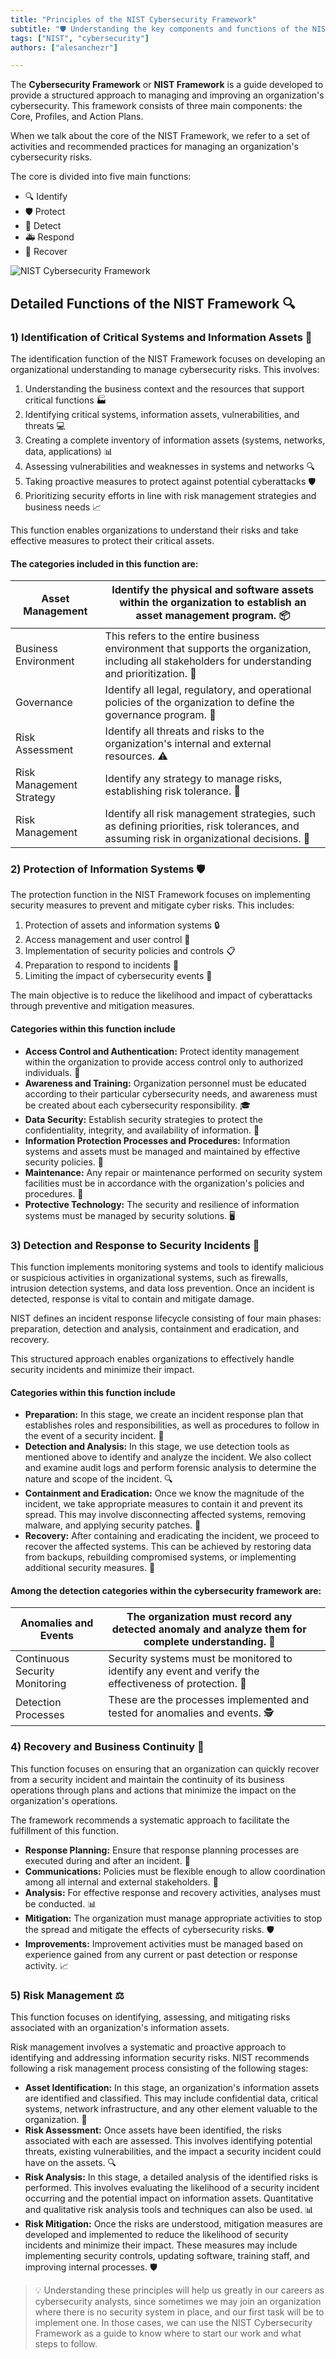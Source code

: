 ```yaml
---
title: "Principles of the NIST Cybersecurity Framework"
subtitle: "🛡️ Understanding the key components and functions of the NIST Cybersecurity Framework for effective information security management"
tags: ["NIST", "cybersecurity"]
authors: ["alesanchezr"]

---
```


The **Cybersecurity Framework** or **NIST Framework** is a guide developed to provide a structured approach to managing and improving an organization's cybersecurity. This framework consists of three main components: the Core, Profiles, and Action Plans.

When we talk about the core of the NIST Framework, we refer to a set of activities and recommended practices for managing an organization's cybersecurity risks.

The core is divided into five main functions:

- 🔍 Identify
- 🛡️ Protect
- 🚨 Detect
- 🚑 Respond
- 🔄 Recover

![NIST Cybersecurity Framework](https://raw.githubusercontent.com/4GeeksAcademy/cybersecurity-syllabus/main/assets/marco-de-ciberseguridad-de-nist.png)

## Detailed Functions of the NIST Framework 🔍

### 1) Identification of Critical Systems and Information Assets 🏢

The identification function of the NIST Framework focuses on developing an organizational understanding to manage cybersecurity risks. This involves:

1. Understanding the business context and the resources that support critical functions 🏭
2. Identifying critical systems, information assets, vulnerabilities, and threats 💻
3. Creating a complete inventory of information assets (systems, networks, data, applications) 📊
4. Assessing vulnerabilities and weaknesses in systems and networks 🔍
5. Taking proactive measures to protect against potential cyberattacks 🛡️
6. Prioritizing security efforts in line with risk management strategies and business needs 📈

This function enables organizations to understand their risks and take effective measures to protect their critical assets.

#### The categories included in this function are:

| Asset Management | Identify the physical and software assets within the organization to establish an asset management program. 📦 |
| --- | --- |
| Business Environment | This refers to the entire business environment that supports the organization, including all stakeholders for understanding and prioritization. 🏢 |
| Governance | Identify all legal, regulatory, and operational policies of the organization to define the governance program. 📜 |
| Risk Assessment | Identify all threats and risks to the organization's internal and external resources. ⚠️ |
| Risk Management Strategy | Identify any strategy to manage risks, establishing risk tolerance. 🎯 |
| Risk Management | Identify all risk management strategies, such as defining priorities, risk tolerances, and assuming risk in organizational decisions. 🧠 |

### 2) Protection of Information Systems 🛡️

The protection function in the NIST Framework focuses on implementing security measures to prevent and mitigate cyber risks. This includes:

1. Protection of assets and information systems 🔒
2. Access management and user control 🔑
3. Implementation of security policies and controls 📋
4. Preparation to respond to incidents 🚨
5. Limiting the impact of cybersecurity events 🛑

The main objective is to reduce the likelihood and impact of cyberattacks through preventive and mitigation measures.

#### Categories within this function include

- **Access Control and Authentication:** Protect identity management within the organization to provide access control only to authorized individuals. 🔐
- **Awareness and Training:** Organization personnel must be educated according to their particular cybersecurity needs, and awareness must be created about each cybersecurity responsibility. 🎓
- **Data Security:** Establish security strategies to protect the confidentiality, integrity, and availability of information. 🔏
- **Information Protection Processes and Procedures:** Information systems and assets must be managed and maintained by effective security policies. 📘
- **Maintenance:** Any repair or maintenance performed on security system facilities must be in accordance with the organization's policies and procedures. 🔧
- **Protective Technology:** The security and resilience of information systems must be managed by security solutions. 🖥️

### 3) Detection and Response to Security Incidents 🚨

This function implements monitoring systems and tools to identify malicious or suspicious activities in organizational systems, such as firewalls, intrusion detection systems, and data loss prevention. Once an incident is detected, response is vital to contain and mitigate damage.

NIST defines an incident response lifecycle consisting of four main phases: preparation, detection and analysis, containment and eradication, and recovery.

This structured approach enables organizations to effectively handle security incidents and minimize their impact.

#### Categories within this function include

- **Preparation:** In this stage, we create an incident response plan that establishes roles and responsibilities, as well as procedures to follow in the event of a security incident. 📝
- **Detection and Analysis:** In this stage, we use detection tools as mentioned above to identify and analyze the incident. We also collect and examine audit logs and perform forensic analysis to determine the nature and scope of the incident. 🔍
- **Containment and Eradication:** Once we know the magnitude of the incident, we take appropriate measures to contain it and prevent its spread. This may involve disconnecting affected systems, removing malware, and applying security patches. 🛑
- **Recovery:** After containing and eradicating the incident, we proceed to recover the affected systems. This can be achieved by restoring data from backups, rebuilding compromised systems, or implementing additional security measures. 🔄

#### Among the detection categories within the cybersecurity framework are:

| Anomalies and Events | The organization must record any detected anomaly and analyze them for complete understanding. 🔎 |  |
| --- | --- | --- |
| Continuous Security Monitoring | Security systems must be monitored to identify any event and verify the effectiveness of protection. 👀 |  |
| Detection Processes | These are the processes implemented and tested for anomalies and events. 🕵️ |  |

### 4) Recovery and Business Continuity 🔄

This function focuses on ensuring that an organization can quickly recover from a security incident and maintain the continuity of its business operations through plans and actions that minimize the impact on the organization's operations.

The framework recommends a systematic approach to facilitate the fulfillment of this function.

- **Response Planning:** Ensure that response planning processes are executed during and after an incident. 📅
- **Communications:** Policies must be flexible enough to allow coordination among all internal and external stakeholders. 📢
- **Analysis:** For effective response and recovery activities, analyses must be conducted. 📊
- **Mitigation:** The organization must manage appropriate activities to stop the spread and mitigate the effects of cybersecurity risks. 🛡️
- **Improvements:** Improvement activities must be managed based on experience gained from any current or past detection or response activity. 📈

### 5) Risk Management ⚖️

This function focuses on identifying, assessing, and mitigating risks associated with an organization's information assets.

Risk management involves a systematic and proactive approach to identifying and addressing information security risks. NIST recommends following a risk management process consisting of the following stages:

- **Asset Identification:** In this stage, an organization's information assets are identified and classified. This may include confidential data, critical systems, network infrastructure, and any other element valuable to the organization. 🏢
- **Risk Assessment:** Once assets have been identified, the risks associated with each are assessed. This involves identifying potential threats, existing vulnerabilities, and the impact a security incident could have on the assets. 🔍
- **Risk Analysis:** In this stage, a detailed analysis of the identified risks is performed. This involves evaluating the likelihood of a security incident occurring and the potential impact on information assets. Quantitative and qualitative risk analysis tools and techniques can also be used. 📊
- **Risk Mitigation:** Once the risks are understood, mitigation measures are developed and implemented to reduce the likelihood of security incidents and minimize their impact. These measures may include implementing security controls, updating software, training staff, and improving internal processes. 🛡️

> 💡 Understanding these principles will help us greatly in our careers as cybersecurity analysts, since sometimes we may join an organization where there is no security system in place, and our first task will be to implement one. In those cases, we can use the NIST Cybersecurity Framework as a guide to know where to start our work and what steps to follow.
